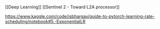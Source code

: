 [[Deep Learning]] [[Sentinel 2  - Toward L2A processor]]

https://www.kaggle.com/code/isbhargav/guide-to-pytorch-learning-rate-scheduling/notebook#5.-ExponentialLR